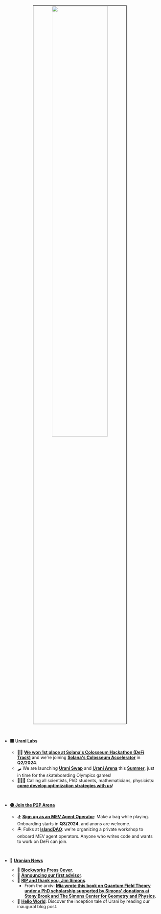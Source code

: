 <p align="center">
<img src="https://github.com/urani-labs/.github/assets/162904807/2b29ab37-caba-4abc-be9b-11cf7dbd2930" width="60%" align="center" style="padding:1px;border:1px solid black;"/>
</p>

<br>

* **[🟪 Urani Labs](https://www.urani.xyz)**

  * 🤝🏻 **[We won 1st place at Solana's Colosseum Hackathon (DeFi Track)](https://twitter.com/ColosseumOrg/status/1787468985929212264)** and we're joining **[Solana's Colosseum Accelerator](https://www.colosseum.org/accelerator)** in **Q2/2024**.
  * 🛹 We are launching **[Urani Swap](https://www.urani.ag)** and **[Urani Arena](https://arena.urani.ag/)** this **[Summer](https://docs.urani.ag/urani-labs-docs/roadmap)**, just in time for the skateboarding Olympics games!
  * 🧑🏻‍🔬 Calling all scientists, PhD students, mathematicians, physicists: **[come develop optimization strategies with us](https://www.urani.xyz/careers)**!

    
<br>

* **[🟣 Join the P2P Arena](https://arena.urani.ag/)**
  
  * 🏂 **[Sign up as an MEV Agent Operator](https://www.urani.xyz/operator-onboarding)**: Make a bag while playing. Onboarding starts in **Q3/2024**, and anons are welcome.
  * 🏝️ Folks at **[IslandDAO](https://twitter.com/IslandDAOx)**: we're organizing a private workshop to onboard MEV agent operators. Anyone who writes code and wants to work on DeFi can join. 

<br>

* **💜 [Uranian News](https://www.urani.xyz/blog)**

  * 📰 **[Blockworks Press Cover]()**.
  * 🦖 **[Announcing our first advisor]()**.
  * 🖤 **[RIP and thank you, Jim Simons](https://www.astro.sunysb.edu/steinkirch/reviews/CHERNSIMONS.pdf)**.
    * From the arxiv: **[Mia wrote this book on Quantum Field Theory under a PhD scholarship supported by Simons' donations at Stony Brook and The Simons Center for Geometry and Physics](https://www.astro.sunysb.edu/steinkirch/books/qft.pdf)**.
  * 👾 **[Hello World](https://www.urani.xyz/blog/hello-world)**: Discover the inception tale of Urani by reading our inaugural blog post.
 
